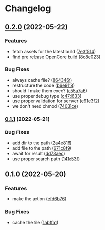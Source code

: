 # Changelog

## [0.2.0](https://www.github.com/brokeyourbike/ocvalidate-action/compare/v0.1.1...v0.2.0) (2022-05-22)


### Features

* fetch assets for the latest build ([7e3f514](https://www.github.com/brokeyourbike/ocvalidate-action/commit/7e3f514e774abc17777d01a5b657bbacd4b1fae1))
* find pre release OpenCore build ([8c8e023](https://www.github.com/brokeyourbike/ocvalidate-action/commit/8c8e023b014d9cfe39fb8b5d14731ff06ebc022e))


### Bug Fixes

* always cache file? ([864346f](https://www.github.com/brokeyourbike/ocvalidate-action/commit/864346fc45c3cf83877d7f9dc020379f03c6cbbd))
* restructure the code ([b6e91f8](https://www.github.com/brokeyourbike/ocvalidate-action/commit/b6e91f812e8d2c959c8444069be5af3d8856c32b))
* should I make them exec? ([d55a7a6](https://www.github.com/brokeyourbike/ocvalidate-action/commit/d55a7a6b1f604a861c19c17c5e423f7d82d6cbbe))
* use proper debug type ([c47d633](https://www.github.com/brokeyourbike/ocvalidate-action/commit/c47d63316b092d7351f303b3d7ae8bb37e641e1c))
* use proper validation for semver ([e91e3f2](https://www.github.com/brokeyourbike/ocvalidate-action/commit/e91e3f20136fdb474303213a3947c6af38a79e5e))
* we don't need chmod ([74031ce](https://www.github.com/brokeyourbike/ocvalidate-action/commit/74031ce906091ef9b042930941370e276d85e91b))

### [0.1.1](https://www.github.com/brokeyourbike/ocvalidate-action/compare/v0.1.0...v0.1.1) (2022-05-21)


### Bug Fixes

* add dir to the path ([2a4e816](https://www.github.com/brokeyourbike/ocvalidate-action/commit/2a4e816fcf2455acc9b43e6c60ab98f1874382db))
* add file to the path ([671c8f9](https://www.github.com/brokeyourbike/ocvalidate-action/commit/671c8f9211189766a7117452dab1cebaeefc1915))
* await for result ([dd73aec](https://www.github.com/brokeyourbike/ocvalidate-action/commit/dd73aec46438a8f393923412fefddfc23f7e50c8))
* use proper search path ([141e53f](https://www.github.com/brokeyourbike/ocvalidate-action/commit/141e53f69537d99fb33eb7e2c5b924dacee5f80e))

## 0.1.0 (2022-05-20)


### Features

* make the action ([efd6b76](https://www.github.com/brokeyourbike/ocvalidate-action/commit/efd6b761a9af84fcb197d5569b280ea288bb68e5))


### Bug Fixes

* cache the file ([1abffa1](https://www.github.com/brokeyourbike/ocvalidate-action/commit/1abffa16b6839a4a57450f0a68ae4fb4a59fc487))
